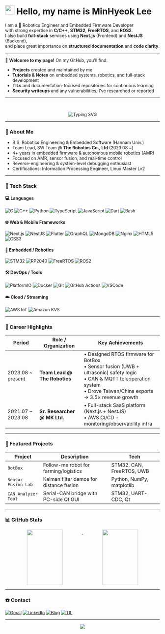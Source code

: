 # <img src="https://media.giphy.com/media/hvRJCLFzcasrR4ia7z/giphy.gif" width="30px"> Hello, my name is MinHyeok Lee

I am a 🤖 Robotics Engineer and Embedded Firmware Developer  
with strong expertise in **C/C++**, **STM32**, **FreeRTOS**, and **ROS2**.  
I also build **full-stack** services using **Next.js** (Frontend) and **NestJS** (Backend),  
and place great importance on **structured documentation** and **code clarity**.

---

📌 **Welcome to my page!** On my GitHub, you'll find:

- **Projects** created and maintained by me
- **Tutorials & Notes** on embedded systems, robotics, and full-stack development
- **TILs** and documentation-focused repositories for continuous learning
- **Security writeups** and any vulnerabilities, I’ve researched or reported

---

<br />

<p align="center">
  <img src="https://readme-typing-svg.vercel.app?font=Fira+Code&duration=3000&pause=1000&center=true&vCenter=true&width=435&lines=Embedded+Systems+%7C+STM32;Control+Algorithm+Design;Robot+Firmware+Developer+💻" alt="Typing SVG" />
</p>

---

### 🧩 About Me

- B.S. Robotics Engineering & Embedded Software (Hannam Univ.)
- Team Lead, SW Team @ **The Robotics Co., Ltd** (2023.08 ~)
- 4+ years in embedded firmware & autonomous mobile robotics (AMR)
- Focused on AMR, sensor fusion, and real-time control
- Reverse-engineering & system-level debugging enthusiast
- Certifications: Information Processing Engineer, Linux Master Lv2

---

### 🔧 Tech Stack

#### 💻 Languages

![C](https://img.shields.io/badge/-C-00599C?style=flat\&logo=c)
![C++](https://img.shields.io/badge/-C++-00599C?style=flat\&logo=c%2B%2B)
![Python](https://img.shields.io/badge/-Python-3776AB?style=flat\&logo=python)
![TypeScript](https://img.shields.io/badge/-TypeScript-3178C6?style=flat\&logo=typescript)
![JavaScript](https://img.shields.io/badge/-JavaScript-F7DF1E?style=flat\&logo=javascript)
![Dart](https://img.shields.io/badge/-Dart-0175C2?style=flat\&logo=dart)
![Bash](https://img.shields.io/badge/-Bash-4EAA25?style=flat\&logo=gnu-bash)

#### 🌐 Web & Mobile Frameworks

![Next.js](https://img.shields.io/badge/-Next.js-000000?style=flat\&logo=nextdotjs)
![NestJS](https://img.shields.io/badge/-NestJS-E0234E?style=flat\&logo=nestjs)
![Flutter](https://img.shields.io/badge/-Flutter-02569B?style=flat\&logo=flutter)
![GraphQL](https://img.shields.io/badge/-GraphQL-E10098?style=flat\&logo=graphql)
![MongoDB](https://img.shields.io/badge/-MongoDB-47A248?style=flat\&logo=mongodb)
![Nginx](https://img.shields.io/badge/-Nginx-009639?style=flat\&logo=nginx)
![HTML5](https://img.shields.io/badge/-HTML5-E34F26?style=flat\&logo=html5)
![CSS3](https://img.shields.io/badge/-CSS3-1572B6?style=flat\&logo=css3)

#### 🔌 Embedded / Robotics

![STM32](https://img.shields.io/badge/-STM32-03234B?style=flat\&logo=stmicroelectronics)
![RP2040](https://img.shields.io/badge/-RP2040-cc0033?style=flat)
![FreeRTOS](https://img.shields.io/badge/-FreeRTOS-505050?style=flat\&logo=freertos)
![ROS2](https://img.shields.io/badge/-ROS2-22314E?style=flat\&logo=ros)

#### 🛠️ DevOps / Tools

![PlatformIO](https://img.shields.io/badge/-PlatformIO-ff6600?style=flat\&logo=platformio)
![Docker](https://img.shields.io/badge/-Docker-2496ED?style=flat\&logo=docker)
![Git](https://img.shields.io/badge/-Git-F05032?style=flat\&logo=git)
![GitHub Actions](https://img.shields.io/badge/-GitHub_Actions-2088FF?style=flat\&logo=githubactions)
![VSCode](https://img.shields.io/badge/-VSCode-007ACC?style=flat\&logo=visual-studio-code)

#### ☁️ Cloud / Streaming

![AWS IoT](https://img.shields.io/badge/-AWS_IoT-FF9900?style=flat\&logo=amazon-aws)
![Amazon KVS](https://img.shields.io/badge/-Kinesis_Video_Stream-FF9900?style=flat\&logo=amazon-aws)

---

### 🚀 Career Highlights

| Period            | Role / Organization          | Key Achievements                                                                                                                                                                  |
| ----------------- | ---------------------------- | --------------------------------------------------------------------------------------------------------------------------------------------------------------------------------- |
| 2023.08 ~ present | **Team Lead @ The Robotics** | • Designed RTOS firmware for BotBox<br>• Sensor fusion (UWB + ultrasonic) safety logic<br>• CAN & MQTT teleoperation system<br>• Drove Taiwan/China exports → 3.5× revenue growth |
| 2021.07 ~ 2023.08 | **Sr. Researcher @ MK Ltd.** | • Full-stack SaaS platform (Next.js + NestJS)<br>• AWS CI/CD + monitoring/observability infra                                                                                     |

---

### 🧠 Featured Projects

| Project             | Description                             | Tech                      |
| ------------------- | --------------------------------------- | ------------------------- |
| `BotBox`            | Follow-me robot for farming/logistics   | STM32, CAN, FreeRTOS, UWB |
| `Sensor Fusion Lab` | Kalman filter demos for distance fusion | Python, NumPy, matplotlib |
| `CAN Analyzer Tool` | Serial-CAN bridge with PC-side Qt GUI   | STM32, UART-CDC, Qt       |

---

### 📊 GitHub Stats

<p align="center"> <a href="https://github.com/anuraghazra/github-readme-stats"> <img align="top" src="https://github-readme-stats-tau-nine-63.vercel.app/api?username=MinHyeok-lee1&show_icons=true&theme=radical&count_private=true&hide_border=true&custom_title=GitHub%20Stats" width="48%" height="180px"/> </a> <a href="https://github.com/anuraghazra/github-readme-stats#top-languages-card"> <img align="top" src="https://github-readme-stats-tau-nine-63.vercel.app/api/top-langs/?username=MinHyeok-lee1&layout=compact&theme=radical&hide_border=true&langs_count=8&custom_title=Most%20Used%20Languages&hide=jupyter%20notebook" width="48%" height="180px"/> </a> </p>

---

### ☎️ Contact

[![Gmail](https://img.shields.io/badge/-minhyeok.lee1@gmail.com-D14836?style=flat&logo=gmail&logoColor=white)](mailto:minhyeok.lee1@gmail.com)
[![LinkedIn](https://img.shields.io/badge/-LinkedIn-0077B5?style=flat&logo=linkedin&logoColor=white)](https://linkedin.com/in/your-profile)
[![Blog](https://img.shields.io/badge/-TIL-black?style=flat&logo=github)](https://kfdd6630.tistory.com/)
[![TIL](https://img.shields.io/badge/-Blog-black?style=flat&logo=blog)](https://github.com/MinHyeok-lee1/TIL)

---

<p align="center">
  <img src="https://capsule-render.vercel.app/api?type=waving&color=auto&height=120&section=footer"/>
</p>
